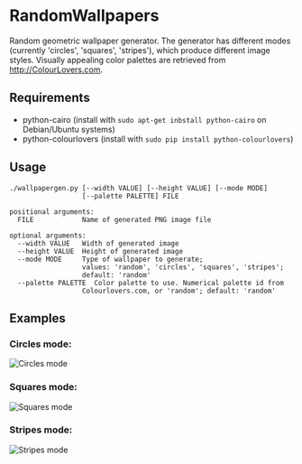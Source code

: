# RandomWallpapers
Random geometric wallpaper generator. The generator has different modes (currently 'circles', 'squares', 'stripes'), which produce different image styles. Visually appealing color palettes are retrieved from http://ColourLovers.com.

## Requirements
- python-cairo (install with `sudo apt-get inbstall python-cairo` on Debian/Ubuntu systems)
- python-colourlovers (install with `sudo pip install python-colourlovers`)

## Usage
    ./wallpapergen.py [--width VALUE] [--height VALUE] [--mode MODE] 
                      [--palette PALETTE] FILE
    
    positional arguments:
      FILE            Name of generated PNG image file
    
    optional arguments:
      --width VALUE   Width of generated image
      --height VALUE  Height of generated image
      --mode MODE     Type of wallpaper to generate; 
                      values: 'random', 'circles', 'squares', 'stripes'; 
                      default: 'random'
      --palette PALETTE  Color palette to use. Numerical palette id from
                      Colourlovers.com, or 'random'; default: 'random'

## Examples

### Circles mode:
![Circles mode](https://raw.githubusercontent.com/flopp/RandomWallpapers/master/examples/circles.png)

### Squares mode:
![Squares mode](https://raw.githubusercontent.com/flopp/RandomWallpapers/master/examples/squares.png)

### Stripes mode:
![Stripes mode](https://raw.githubusercontent.com/flopp/RandomWallpapers/master/examples/stripes.png)
